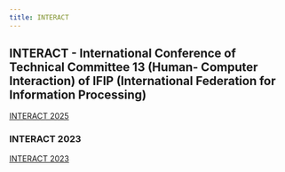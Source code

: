 ```yaml
---
title: INTERACT
---
```


## INTERACT - International Conference of Technical Committee 13 (Human- Computer Interaction) of IFIP (International Federation for Information Processing)

[INTERACT 2025](https://ifip-tc13.org/interact2025/)

### INTERACT 2023

[INTERACT 2023](https://interact2023.org/)

